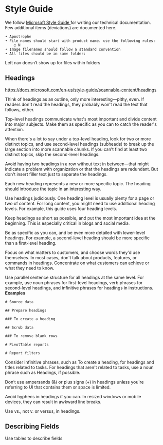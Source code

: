 # Style Guide

We follow [Microsoft Style Guide ](https://docs.microsoft.com/en-us/style-guide/welcome/) for writing our technical documentation. Few additional items (deviations) are documented here.

	• Apostrophe
	• File names should start with product name. use the following rules:
		○ N
	• Image filenames should follow a standard convention
	• All files should be in same folder:
Left nav doesn’t show up for files within folders


## Headings
https://docs.microsoft.com/en-us/style-guide/scannable-content/headings 

Think of headings as an outline, only more interesting—pithy, even. If readers don't read the headings, they probably won't read the text that follows, either.

Top-level headings communicate what's most important and divide content into major subjects. Make them as specific as you can to catch the reader's attention.

When there's a lot to say under a top-level heading, look for two or more distinct topics, and use second-level headings (subheads) to break up the large section into more scannable chunks. If you can't find at least two distinct topics, skip the second-level headings.

Avoid having two headings in a row without text in between—that might indicate a problem with organization or that the headings are redundant. But don't insert filler text just to separate the headings.

Each new heading represents a new or more specific topic. The heading should introduce the topic in an interesting way.

Use headings judiciously. One heading level is usually plenty for a page or two of content. For long content, you might need to use additional heading levels. For example, this guide uses four heading levels.

Keep headings as short as possible, and put the most important idea at the beginning. This is especially critical in blogs and social media.

Be as specific as you can, and be even more detailed with lower-level headings. For example, a second-level heading should be more specific than a first-level heading.

Focus on what matters to customers, and choose words they'd use themselves. In most cases, don't talk about products, features, or commands in headings. Concentrate on what customers can achieve or what they need to know.

Use parallel sentence structure for all headings at the same level. For example, use noun phrases for first-level headings, verb phrases for second-level headings, and infinitive phrases for headings in instructions.  
**Examples**  

```
# Source data

## Prepare headings

### To create a heading

## Scrub data

### To remove blank rows

# PivotTable reports

# Report filters

```

Consider infinitive phrases, such as To create a heading, for headings and titles related to tasks. For headings that aren't related to tasks, use a noun phrase such as Headings, if possible.

Don’t use ampersands (&) or plus signs (+) in headings unless you're referring to UI that contains them or space is limited.

Avoid hyphens in headings if you can. In resized windows or mobile devices, they can result in awkward line breaks.

Use vs., not v. or versus, in headings.

## Describing Fields

Use tables to describe fields 